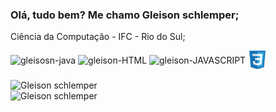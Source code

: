 
### Olá, tudo bem? Me chamo Gleison schlemper; <br/>
Ciência da Computação - IFC - Rio do Sul;<br/>


<div style="display: inline_block" >
    <img align="center" alt="gleisosn-java" height="40" width="50" src="https://cdn.jsdelivr.net/gh/devicons/devicon/icons/java/java-original-wordmark.svg">
  <img align="center" alt="gleison-HTML" height="35" width="40" src="https://cdn.jsdelivr.net/gh/devicons/devicon/icons/html5/html5-original-wordmark.svg" />
  <img align="center" alt="gleison-JAVASCRIPT" height="30" width="30" src="https://cdn.jsdelivr.net/gh/devicons/devicon/icons/javascript/javascript-original.svg" />
  <img align="center" alt="gleison-CSS" height="30" width="30" src="https://raw.githubusercontent.com/devicons/devicon/master/icons/css3/css3-original.svg">
</div>
<br/>

<div style="display:block">
    <img width=500 src="https://github-readme-stats.vercel.app/api?username=gleisonschlemper&theme=highcontrast&show_icons=true&hide_title=true" alt="Gleison schlemper" />
  <br>
 <img width=300 src="https://github-readme-stats.vercel.app/api/top-langs?username=gleisonschlemper&show_icons=true&theme=highcontrast&hide_border=false&hide_title=true&locale=pt-Br" alt="Gleison schlemper" />
  
</div>
